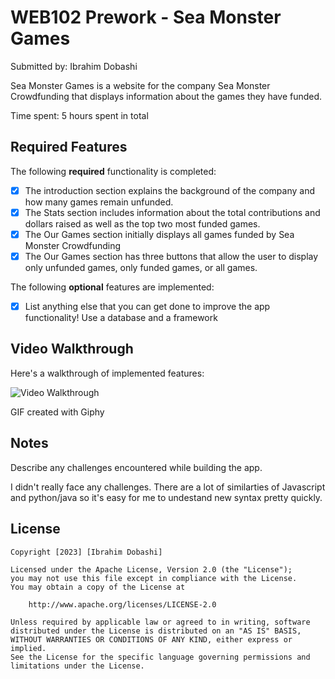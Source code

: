 # WEB102 Prework - Sea Monster Games

Submitted by: Ibrahim Dobashi

Sea Monster Games is a website for the company Sea Monster Crowdfunding that displays information about the games they have funded.

Time spent: 5 hours spent in total

## Required Features

The following **required** functionality is completed:

* [x] The introduction section explains the background of the company and how many games remain unfunded.
* [x] The Stats section includes information about the total contributions and dollars raised as well as the top two most funded games.
* [x] The Our Games section initially displays all games funded by Sea Monster Crowdfunding
* [x] The Our Games section has three buttons that allow the user to display only unfunded games, only funded games, or all games.

The following **optional** features are implemented:

* [x] List anything else that you can get done to improve the app functionality!
Use a database and a framework
## Video Walkthrough

Here's a walkthrough of implemented features:

<img src='https://media3.giphy.com/media/ZsMdCKrPrVdTzT5cd7/giphy.gif' title='Video Walkthrough' width='' alt='Video Walkthrough' />

<!-- Replace this with whatever GIF tool you used! -->
GIF created with Giphy  
<!-- Recommended tools:
[Kap](https://getkap.co/) for macOS
[ScreenToGif](https://www.screentogif.com/) for Windows
[peek](https://github.com/phw/peek) for Linux. -->

## Notes

Describe any challenges encountered while building the app.

I didn't really face any challenges. There are a lot of similarties of Javascript and python/java so it's easy for me to undestand new syntax pretty quickly.

## License

    Copyright [2023] [Ibrahim Dobashi]

    Licensed under the Apache License, Version 2.0 (the "License");
    you may not use this file except in compliance with the License.
    You may obtain a copy of the License at

        http://www.apache.org/licenses/LICENSE-2.0

    Unless required by applicable law or agreed to in writing, software
    distributed under the License is distributed on an "AS IS" BASIS,
    WITHOUT WARRANTIES OR CONDITIONS OF ANY KIND, either express or implied.
    See the License for the specific language governing permissions and
    limitations under the License.
